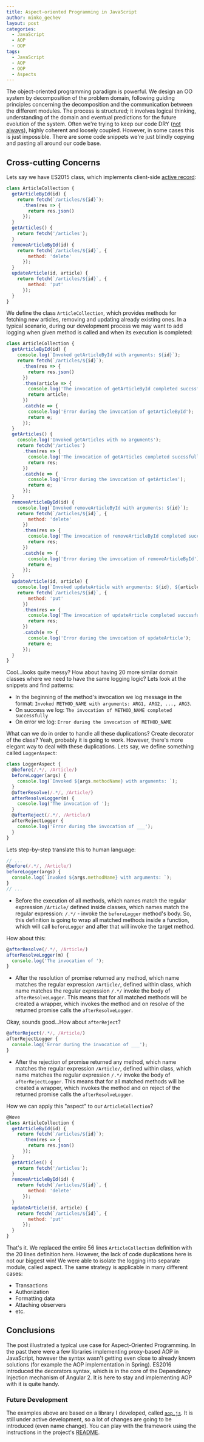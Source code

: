 ```yaml
---
title: Aspect-oriented Programming in JavaScript
author: minko_gechev
layout: post
categories:
  - JavaScript
  - AOP
  - OOP
tags:
  - JavaScript
  - AOP
  - OOP
  - Aspects
---
```


The object-oriented programming paradigm is powerful. We design an OO system by decomposition of the problem domain, following guiding principles concerning the decomposition and the communication between the different modules. The process is structured; it involves logical thinking, understanding of the domain and eventual predictions for the future evolution of the system. Often we're trying to keep our code DRY ([not always](https://twitter.com/BonzoESC/status/442003113910603776/photo/1)), highly coherent and loosely coupled. However, in some cases this is just impossible. There are some code snippets we're just blindly copying and pasting all around our code base.

## Cross-cutting Concerns

Lets say we have ES2015 class, which implements client-side [active record](https://en.wikipedia.org/wiki/Active_record_pattern):

```javascript
class ArticleCollection {
  getArticleById(id) {
    return fetch(`/articles/${id}`);
      .then(res => {
        return res.json()
      });
  }
  getArticles() {
    return fetch('/articles');
  }
  removeArticleById(id) {
    return fetch(`/articles/${id}`, {
        method: 'delete'
      });
  }
  updateArticle(id, article) {
    return fetch(`/articles/${id}`, {
        method: 'put'
      });
  }
}
```

We define the class `ArticleCollection`, which provides methods for fetching new articles, removing and updating already existing ones. In a typical scenario, during our development process we may want to add logging when given method is called and when its execution is completed:

```javascript
class ArticleCollection {
  getArticleById(id) {
    console.log(`Invoked getArticleById with arguments: ${id}`);
    return fetch(`/articles/${id}`);
      .then(res => {
        return res.json()
      })
      .then(article => {
        console.log('The invocation of getArticleById completed succssfully');
        return article;
      })
      .catch(e => {
        console.log('Error during the invocation of getArticleById');
        return e;
      });
  }
  getArticles() {
    console.log('Invoked getArticles with no arguments');
    return fetch('/articles')
      .then(res => {
        console.log('The invocation of getArticles completed succssfully');
        return res;
      })
      .catch(e => {
        console.log('Error during the invocation of getArticles');
        return e;
      });
  }
  removeArticleById(id) {
    console.log(`Invoked removeArticleById with arguments: ${id}`);
    return fetch(`/articles/${id}`, {
        method: 'delete'
      })
      .then(res => {
        console.log('The invocation of removeArticleById completed succssfully');
        return res;
      })
      .catch(e => {
        console.log('Error during the invocation of removeArticleById');
        return e;
      });
  }
  updateArticle(id, article) {
    console.log(`Invoked updateArticle with arguments: ${id}, ${article}`);
    return fetch(`/articles/${id}`, {
        method: 'put'
      })
      .then(res => {
        console.log('The invocation of updateArticle completed succssfully');
        return res;
      })
      .catch(e => {
        console.log('Error during the invocation of updateArticle');
        return e;
      });
  }
}
```

Cool...looks quite messy? How about having 20 more similar domain classes where we need to have the same logging logic? Lets look at the snippets and find patterns:

- In the beginning of the method's invocation we log message in the format: `Invoked METHOD_NAME with arguments: ARG1, ARG2, ..., ARG3`.
- On success we log: `The invocation of METHOD_NAME completed successfully`
- On error we log: `Error during the invocation of METHOD_NAME`

What can we do in order to handle all these duplications? Create decorator of the class? Yeah, probably it is going to work. However, there's more elegant way to deal with these duplications. Lets say, we define something called `LoggerAspect`:

```javascript
class LoggerAspect {
  @before(/.*/, /Article/)
  beforeLogger(args) {
    console.log(`Invoked ${args.methodName} with arguments: `);
  }
  @afterResolve(/.*/, /Article/)
  afterResolveLogger(m) {
    console.log('The invocation of ');
  }
  @afterReject(/.*/, /Article/)
  afterRejectLogger {
    console.log('Error during the invocation of ___');
  }
}
```

Lets step-by-step translate this to human language:

```javascript
// ...
@before(/.*/, /Article/)
beforeLogger(args) {
  console.log(`Invoked ${args.methodName} with arguments: `);
}
// ...
```

- Before the execution of all methods, which names match the regular expression `/Article/` defined inside classes, which names match the regular expression: `/.*/` - invoke the `beforeLogger` method's body. So, this definition is going to wrap all matched methods inside a function, which will call `beforeLogger` and after that will invoke the target method.

How about this:

```javascript
@afterResolve(/.*/, /Article/)
afterResolveLogger(m) {
  console.log('The invocation of ');
}
```
- After the resolution of promise returned any method, which name matches the regular expression `/Article/`, defined within class, which name matches the regular expression `/.*/` invoke the body of `afterResolveLogger`. This means that for all matched methods will be created a wrapper, which invokes the method and on resolve of the returned promise calls the `afterResolveLogger`.

Okay, sounds good...How about `afterReject`?

```javascript
@afterReject(/.*/, /Article/)
afterRejectLogger {
  console.log('Error during the invocation of ___');
}
```

- After the rejection of promise returned any method, which name matches the regular expression `/Article/`, defined within class, which name matches the regular expression `/.*/` invoke the body of `afterRejectLogger`. This means that for all matched methods will be created a wrapper, which invokes the method and on reject of the returned promise calls the `afterResolveLogger`.

How we can apply this "aspect" to our `ArticleCollection`?

```javascript
@Wove
class ArticleCollection {
  getArticleById(id) {
    return fetch(`/articles/${id}`);
      .then(res => {
        return res.json()
      });
  }
  getArticles() {
    return fetch('/articles');
  }
  removeArticleById(id) {
    return fetch(`/articles/${id}`, {
        method: 'delete'
      });
  }
  updateArticle(id, article) {
    return fetch(`/articles/${id}`, {
        method: 'put'
      });
  }
}
```

That's it. We replaced the entire 56 lines `ArticleCollection` definition with the 20 lines definition here. However, the lack of code duplications here is not our biggest win! We were able to isolate the logging into separate module, called aspect. The same strategy is applicable in many different cases:

- Transactions
- Authorization
- Formatting data
- Attaching observers
- etc.

## Conclusions

The post illustrated a typical use case for Aspect-Oriented Programming. In the past there were a few libraries implementing proxy-based AOP in JavaScript, however the syntax wasn't getting even close to already known solutions (for example the AOP implementation in Spring). ES2016 introduced the decorators syntax, which is in the core of the Dependency Injection mechanism of Angular 2. It is here to stay and implementing AOP with it is quite handy.

### Future Development

The examples above are based on a library I developed, called [`aop.js`](https://github.com/mgechev/aop.js). It is still under active development, so a lot of changes are going to be introduced (even name change). You can play with the framework using the instructions in the project's [README](https://github.com/mgechev/aop.js/blob/master/README.md#demo).
